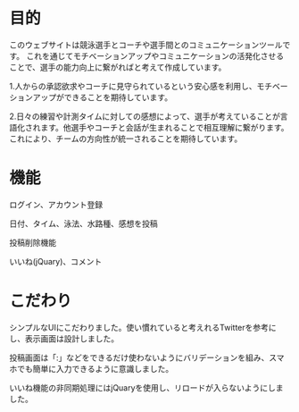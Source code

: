 # 目的
このウェブサイトは競泳選手とコーチや選手間とのコミュニケーションツールです。
これを通じてモチベーションアップやコミュニケーションの活発化させることで、選手の能力向上に繋がればと考えて作成しています。

1.人からの承認欲求やコーチに見守られているという安心感を利用し、モチベーションアップができることを期待しています。

2.日々の練習や計測タイムに対しての感想によって、選手が考えていることが言語化されます。他選手やコーチと会話が生まれることで相互理解に繋がります。
  これにより、チームの方向性が統一されることを期待しています。

# 機能
ログイン、アカウント登録

日付、タイム、泳法、水路種、感想を投稿

投稿削除機能

いいね(jQuary)、コメント

# こだわり
シンプルなUIにこだわりました。使い慣れていると考えれるTwitterを参考にし、表示画面は設計しました。

投稿画面は「:」などをできるだけ使わないようにバリデーションを組み、スマホでも簡単に入力できるように意識しました。

いいね機能の非同期処理にはjQuaryを使用し、リロードが入らないようにしました。
